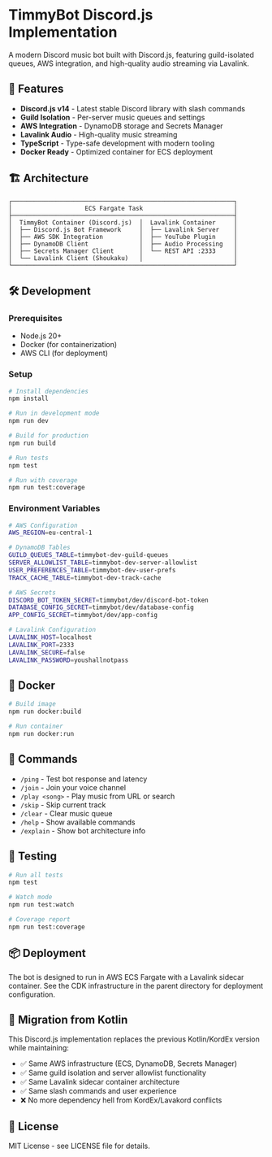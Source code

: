# TimmyBot Discord.js Implementation

A modern Discord music bot built with Discord.js, featuring guild-isolated queues, AWS integration, and high-quality audio streaming via Lavalink.

## 🚀 Features

- **Discord.js v14** - Latest stable Discord library with slash commands
- **Guild Isolation** - Per-server music queues and settings
- **AWS Integration** - DynamoDB storage and Secrets Manager
- **Lavalink Audio** - High-quality music streaming
- **TypeScript** - Type-safe development with modern tooling
- **Docker Ready** - Optimized container for ECS deployment

## 🏗️ Architecture

```
┌─────────────────────────────────────────────────────────────┐
│                    ECS Fargate Task                         │
├─────────────────────────────────────────────────────────────┤
│  TimmyBot Container (Discord.js)  │  Lavalink Container     │
│  ├── Discord.js Bot Framework     │  ├── Lavalink Server    │
│  ├── AWS SDK Integration          │  ├── YouTube Plugin     │
│  ├── DynamoDB Client              │  ├── Audio Processing   │
│  ├── Secrets Manager Client       │  └── REST API :2333     │
│  └── Lavalink Client (Shoukaku)   │                         │
└─────────────────────────────────────────────────────────────┘
```

## 🛠️ Development

### Prerequisites

- Node.js 20+
- Docker (for containerization)
- AWS CLI (for deployment)

### Setup

```bash
# Install dependencies
npm install

# Run in development mode
npm run dev

# Build for production
npm run build

# Run tests
npm test

# Run with coverage
npm run test:coverage
```

### Environment Variables

```bash
# AWS Configuration
AWS_REGION=eu-central-1

# DynamoDB Tables
GUILD_QUEUES_TABLE=timmybot-dev-guild-queues
SERVER_ALLOWLIST_TABLE=timmybot-dev-server-allowlist
USER_PREFERENCES_TABLE=timmybot-dev-user-prefs
TRACK_CACHE_TABLE=timmybot-dev-track-cache

# AWS Secrets
DISCORD_BOT_TOKEN_SECRET=timmybot/dev/discord-bot-token
DATABASE_CONFIG_SECRET=timmybot/dev/database-config
APP_CONFIG_SECRET=timmybot/dev/app-config

# Lavalink Configuration
LAVALINK_HOST=localhost
LAVALINK_PORT=2333
LAVALINK_SECURE=false
LAVALINK_PASSWORD=youshallnotpass
```

## 🐳 Docker

```bash
# Build image
npm run docker:build

# Run container
npm run docker:run
```

## 📝 Commands

- `/ping` - Test bot response and latency
- `/join` - Join your voice channel
- `/play <song>` - Play music from URL or search
- `/skip` - Skip current track
- `/clear` - Clear music queue
- `/help` - Show available commands
- `/explain` - Show bot architecture info

## 🧪 Testing

```bash
# Run all tests
npm test

# Watch mode
npm run test:watch

# Coverage report
npm run test:coverage
```

## 📦 Deployment

The bot is designed to run in AWS ECS Fargate with a Lavalink sidecar container. See the CDK infrastructure in the parent directory for deployment configuration.

## 🔧 Migration from Kotlin

This Discord.js implementation replaces the previous Kotlin/KordEx version while maintaining:

- ✅ Same AWS infrastructure (ECS, DynamoDB, Secrets Manager)
- ✅ Same guild isolation and server allowlist functionality  
- ✅ Same Lavalink sidecar container architecture
- ✅ Same slash commands and user experience
- ❌ No more dependency hell from KordEx/Lavakord conflicts

## 📄 License

MIT License - see LICENSE file for details.
